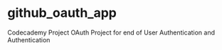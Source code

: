 # github_oauth_app
Codecademy Project OAuth Project for end of User Authentication and Authentication
